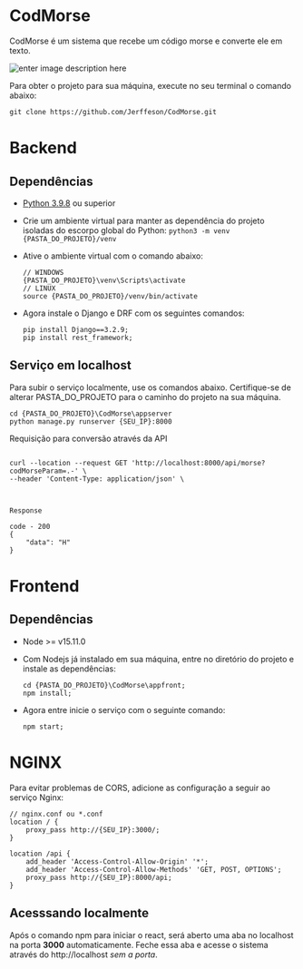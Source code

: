 
# CodMorse

CodMorse é um sistema que recebe um código morse e converte ele em texto.

![enter image description here](https://i.pinimg.com/originals/69/db/da/69dbdaab54a29c88f1231720b150a139.jpg)
  

Para obter o projeto para sua máquina, execute no seu terminal o comando abaixo:
```
git clone https://github.com/Jerffeson/CodMorse.git
```


# Backend

## Dependências

  
- [Python 3.9.8](https://www.python.org/downloads/release/python-398/) ou superior

- Crie um ambiente virtual para manter as dependência do projeto isoladas do escorpo global do Python:
			```
		python3 -m venv {PASTA_DO_PROJETO}/venv
		```

- Ative o ambiente virtual com o comando abaixo:

	```
	// WINDOWS
	{PASTA_DO_PROJETO}\venv\Scripts\activate
	// LINUX
	source {PASTA_DO_PROJETO}/venv/bin/activate
	```

- Agora instale o Django e DRF com os seguintes comandos:

	```
	pip install Django==3.2.9;
	pip install rest_framework;
	```

  
## Serviço em localhost

Para subir o serviço localmente, use os comandos abaixo. Certifique-se de alterar PASTA_DO_PROJETO para o caminho do projeto na sua máquina.

```
cd {PASTA_DO_PROJETO}\CodMorse\appserver
python manage.py runserver {SEU_IP}:8000
```

Requisição para conversão através da API

```

curl --location --request GET 'http://localhost:8000/api/morse?codMorseParam=.-' \
--header 'Content-Type: application/json' \


 
Response

code - 200
{
	"data": "H"
}
```

  
  

# Frontend


## Dependências

- Node >= v15.11.0

 - Com Nodejs já instalado em sua máquina, entre no diretório do projeto e instale as dependências:
	```
	cd {PASTA_DO_PROJETO}\CodMorse\appfront;
	npm install;
	```
- Agora entre inicie o serviço com o seguinte comando:
	```
	npm start;
	```  
  
  

# NGINX

Para evitar problemas de CORS, adicione as configuração a seguir ao serviço Nginx:

```
// nginx.conf ou *.conf
location / {
	proxy_pass http://{SEU_IP}:3000/;
}

location /api {
	add_header 'Access-Control-Allow-Origin' '*';
	add_header 'Access-Control-Allow-Methods' 'GET, POST, OPTIONS';
	proxy_pass http://{SEU_IP}:8000/api;
}
```


## Acesssando localmente
Após o comando npm para iniciar o react, será aberto uma aba no localhost na porta **3000** automaticamente. Feche essa aba e acesse o sistema através do http://localhost *sem a porta*.  